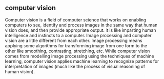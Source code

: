 ## computer vision

Computer vision is a field of computer science that works on enabling computers to see, identify and process images in the same way that human vision does, and then provide appropriate output. It is like imparting human intelligence and instincts to a computer. Image processing and computer vision are a little different from each other. Image processing means applying some algorithms for transforming image from one form to the other like smoothing, contrasting, stretching, etc. While computer vision comes from modelling image processing using the techniques of machine learning, computer vision applies machine learning to recognize patterns for interpretation of images (much like the process of visual reasoning of human vision).

